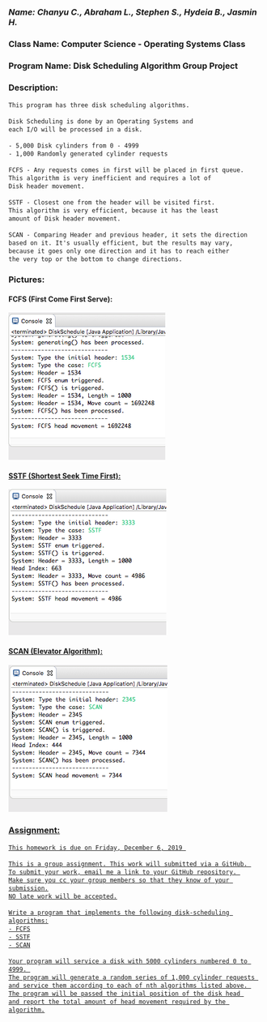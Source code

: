 ### *Name: Chanyu C., Abraham L., Stephen S., Hydeia B., Jasmin H.*

### Class Name: Computer Science - Operating Systems Class
### Program Name: Disk Scheduling Algorithm Group Project

### Description: 
``` 
This program has three disk scheduling algorithms.

Disk Scheduling is done by an Operating Systems and
each I/O will be processed in a disk.

- 5,000 Disk cylinders from 0 - 4999
- 1,000 Randomly generated cylinder requests

FCFS - Any requests comes in first will be placed in first queue.
This algorithm is very inefficient and requires a lot of
Disk header movement.

SSTF - Closest one from the header will be visited first.
This algorithm is very efficient, because it has the least
amount of Disk header movement.

SCAN - Comparing Header and previous header, it sets the direction
based on it. It's usually efficient, but the results may vary,
because it goes only one direction and it has to reach either
the very top or the bottom to change directions.
```

### Pictures:
#### FCFS (First Come First Serve):
<a href = "PICS/PICS1.png"><img src = "PICS/PICS1.png">

#### SSTF (Shortest Seek Time First):
<a href = "PICS/PICS2.png"><img src = "PICS/PICS2.png">

#### SCAN (Elevator Algorithm):
<a href = "PICS/PICS3.png"><img src = "PICS/PICS3.png">

### Assignment:

```
This homework is due on Friday, December 6, 2019 

This is a group assignment. This work will submitted via a GitHub. 
To submit your work, email me a link to your GitHub repository. 
Make sure you cc your group members so that they know of your submission.
NO late work will be accepted.

Write a program that implements the following disk-scheduling algorithms:
- FCFS
- SSTF
- SCAN

Your program will service a disk with 5000 cylinders numbered 0 to 4999. 
The program will generate a random series of 1,000 cylinder requests 
and service them according to each of nth algorithms listed above. 
The program will be passed the initial position of the disk head 
and report the total amount of head movement required by the algorithm.
```